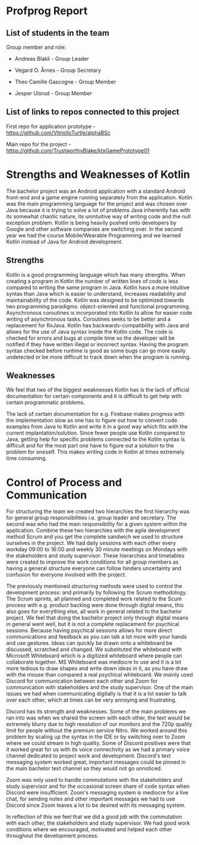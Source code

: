 # Profprog Report

## List of students in the team

Group member and role:  

* Andreas Blakli - Group Leader  

* Vegard O. Årnes - Group Secretary  

* Theo Camille Gascogne - Group Member  

* Jesper Ulsrud - Group Member  

## List of links to repos connected to this project

First repo for application prototype - https://github.com/VitriolicTurtle/alphaBSc  

Main repo for the project - https://github.com/TrustworthyBlake/ktxGamePrototype01  

# Strengths and Weaknesses of Kotlin

The bachelor project was an Android application with a standard Android front-end and a game engine running separately from the application. 
Kotlin was the main programming language for the project and was chosen over Java because it is trying to solve a lot of problems Java inherently 
has with its somewhat chaotic nature, its unintuitive way of writing code and the null exception problem. Kotlin is being heavily pushed onto 
developers by Google and other software companies are switching over. In the second year we had the course Mobile/Wearable Programming and we 
learned Kotlin instead of Java for Android development.  

## Strengths

Kotlin is a good programming language which has many strengths. When creating a program in Kotlin the number of written lines of code is less compared 
to writing the same program in Java. Kotlin havs a more intuitive syntax than Java which is easier to understand, increases readability and 
maintainability of the code. Kotlin was designed to be optimized towards two programming paradigms: object-oriented and functional programming. 
Asynchronous coroutines is incorporated into Kotlin to allow for easier code writing of asynchronous tasks. Coroutines seeks to be better and a 
replacement for RxJava. Kotlin has backwards-compatibility with Java and allows for the use of Java syntax inside the Kotlin code. The code is checked 
for errors and bugs at compile time so the developer will be notified if they have written illegal or incorrect syntax. Having the program syntax checked 
before runtime is good as some bugs can go more easily undetected or be more difficult to track down when the program is running.  

## Weaknesses

We feel that two of the biggest weaknesses Kotlin has is the lack of official documentation for certain components and it is difficult to get help with 
certain programmatic problems. 

The lack of certain documentation for e.g. Firebase makes progress with the implementation slow as one has to figure out how to convert code examples from 
Java to Kotlin and write it in a good way which fits with the current implantation/solution. Since fewer people use Kotlin compared to Java, getting help 
for specific problems connected to the Kotlin syntax is difficult and for the most part one have to figure out a solution to the problem for oneself. 
This makes writing code in Kotlin at times extremely time consuming.  

# Control of Process and Communication

For structuring the team we created two hierarchies the first hierarchy was for general group responsibilities i.e. group leader and secretary. The second 
was who had the main responsibility for a given system within the application. Combine these two hierarchies with the agile development method Scrum and 
you get the complete sandwich we used to structure ourselves in the project. We had daily sessions with each other every workday 09:00 to 16:00 and weekly 
30 minute meetings on Mondays with the stakeholders and study supervisor. These hierarchies and timetables were created to improve the work conditions for 
all group members as having a general structure everyone can follow hinders uncertainty and confusion for everyone involved with the project.  

The previously mentioned structuring methods were used to control the development process: and primarily by following the Scrum methodology. The Scrum sprints, 
all planned and completed work related to the Scum process with e.g. product backlog were done through digital means, this also goes for everything else, all 
work in general related to the bachelor project. We feel that doing the bachelor project only through digital means in general went well, but it is not a complete 
replacement for psychical sessions. Because having psychical sessions allows for more direct communications and feedback as you can talk a lot more with your hands 
and use gestures. Ideas can quickly be drawn onto a whiteboard be discussed, scratched and changed. We substituted the whiteboard with Microsoft Whiteboard which 
is a digitized whiteboard where people can collaborate together. MS Whiteboard was mediocre to use and it is a lot more tedious to draw shapes and write down ideas
 in it, as you have draw with the mouse than compared a real psychical whiteboard. We mainly used Discord for communication between each other and Zoom for 
 communication with stakeholders and the study supervisor. One of the main issues we had when communicating digitally is that it is a lot easier to talk over
 each other, which at times can be very annoying and frustrating.  
 
 Discord has its strength and weaknesses. Some of the main problems we ran into was when we shared the screen with each other, the text would be extremely blurry 
 due to high resolution of our monitors and the 720p quality limit for people without the premium service Nitro. We worked around this problem by scaling up the 
 syntax in the IDE or by switching over to Zoom where we could stream in high quality. Some of Discord positives were that it worked great for us with its voice 
 connectivity as we had a primary voice channel dedicated to project work and development. Discord's text messaging system worked great, important messages could 
 be pinned in the main bachelor text channel so they would not go unnoticed.  
 
 Zoom was only used to handle commutations with the stakeholders and study supervisor and for the occasional screen share of code syntax when Discord were insufficient. 
 Zoom's messaging system is mediocre for a live chat, for sending notes and other important messages we had to use Discord since Zoom leaves a lot to be desired with 
 its messaging system.  
 
 In reflection of this we feel that we did a good job with the commutation with each other, the stakeholders and study supervisor. We had good work conditions where we 
 encouraged, motivated and helped each other throughout the development process.  
 
 